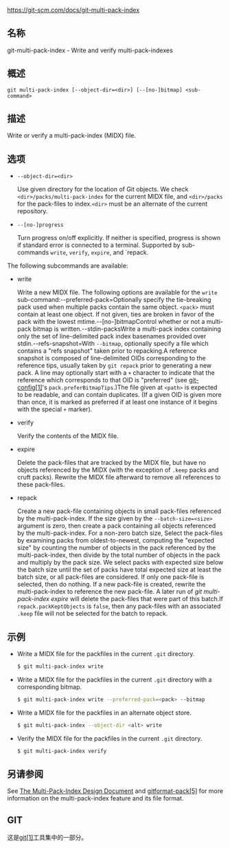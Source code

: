 https://git-scm.com/docs/git-multi-pack-index

## 名称

git-multi-pack-index - Write and verify multi-pack-indexes

## 概述

```
git multi-pack-index [--object-dir=<dir>] [--[no-]bitmap] <sub-command>
```

## 描述

Write or verify a multi-pack-index (MIDX) file.

## 选项

- `--object-dir=<dir>`

  Use given directory for the location of Git objects. We check `<dir>/packs/multi-pack-index` for the current MIDX file, and `<dir>/packs` for the pack-files to index.`<dir>` must be an alternate of the current repository.

- `--[no-]progress`

  Turn progress on/off explicitly. If neither is specified, progress is shown if standard error is connected to a terminal. Supported by sub-commands `write`, `verify`, `expire`, and `repack.

The following subcommands are available:

- write

  Write a new MIDX file. The following options are available for the `write` sub-command:--preferred-pack=<pack>Optionally specify the tie-breaking pack used when multiple packs contain the same object. `<pack>` must contain at least one object. If not given, ties are broken in favor of the pack with the lowest mtime.--[no-]bitmapControl whether or not a multi-pack bitmap is written.--stdin-packsWrite a multi-pack index containing only the set of line-delimited pack index basenames provided over stdin.--refs-snapshot=<path>With `--bitmap`, optionally specify a file which contains a "refs snapshot" taken prior to repacking.A reference snapshot is composed of line-delimited OIDs corresponding to the reference tips, usually taken by `git repack` prior to generating a new pack. A line may optionally start with a `+` character to indicate that the reference which corresponds to that OID is "preferred" (see [git-config[1]](../git-config)'s `pack.preferBitmapTips`.)The file given at `<path>` is expected to be readable, and can contain duplicates. (If a given OID is given more than once, it is marked as preferred if at least one instance of it begins with the special `+` marker).

- verify

  Verify the contents of the MIDX file.

- expire

  Delete the pack-files that are tracked by the MIDX file, but have no objects referenced by the MIDX (with the exception of `.keep` packs and cruft packs). Rewrite the MIDX file afterward to remove all references to these pack-files.

- repack

  Create a new pack-file containing objects in small pack-files referenced by the multi-pack-index. If the size given by the `--batch-size=<size>` argument is zero, then create a pack containing all objects referenced by the multi-pack-index. For a non-zero batch size, Select the pack-files by examining packs from oldest-to-newest, computing the "expected size" by counting the number of objects in the pack referenced by the multi-pack-index, then divide by the total number of objects in the pack and multiply by the pack size. We select packs with expected size below the batch size until the set of packs have total expected size at least the batch size, or all pack-files are considered. If only one pack-file is selected, then do nothing. If a new pack-file is created, rewrite the multi-pack-index to reference the new pack-file. A later run of *git multi-pack-index expire* will delete the pack-files that were part of this batch.If `repack.packKeptObjects` is `false`, then any pack-files with an associated `.keep` file will not be selected for the batch to repack.

## 示例

- Write a MIDX file for the packfiles in the current `.git` directory.

  ``` bash
  $ git multi-pack-index write
  ```

- Write a MIDX file for the packfiles in the current `.git` directory with a corresponding bitmap.

  ``` bash
  $ git multi-pack-index write --preferred-pack=<pack> --bitmap
  ```

- Write a MIDX file for the packfiles in an alternate object store.

  ``` bash
  $ git multi-pack-index --object-dir <alt> write
  ```

- Verify the MIDX file for the packfiles in the current `.git` directory.

  ``` bash
  $ git multi-pack-index verify
  ```

## 另请参阅

See [The Multi-Pack-Index Design Document](https://git-scm.com/docs/multi-pack-index) and [gitformat-pack[5]](../../5/gitformat-pack) for more information on the multi-pack-index feature and its file format.

## GIT

  这是[git[1]](../../Git)工具集中的一部分。